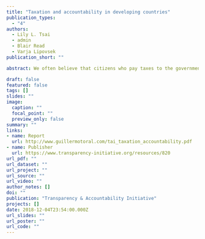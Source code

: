 ```yaml
---
title: "Taxation and accountability in developing countries"
publication_types:
  - "4"
authors:
  - Lily L. Tsai
  - admin
  - Blair Read
  - Varja Lipovsek
publication_short: ""

abstract: We often believe that citizens who pay taxes to the government should have a stronger desire to make sure that the government spends their money wisely. According to this idea of a ?fiscal contract,? citizens who pay taxes expect accountable and democratic governments that deliver public goods. In this evidence review, we seek to answer two questions. First, does such a fiscal contract exist between citizens and governments in developing countries? Second, assuming that such a fiscal contract exists or can be created, how can governments increase taxation and decrease tax evasion? To answer these questions, we review and discuss recent evidence from empirical studies published between 2010 and 2016.

draft: false
featured: false
tags: []
slides: ""
image:
  caption: ""
  focal_point: ""
  preview_only: false
summary: ""
links:
- name: Report
  url: http://www.guillermotoral.com/tai_taxation_accountability.pdf
- name: Publisher
  url: https://www.transparency-initiative.org/resources/820
url_pdf: ""
url_dataset: ""
url_project: ""
url_source: ""
url_video: ""
author_notes: []
doi: ""
publication: "Transparency & Accountability Initiative"
projects: []
date: 2018-12-04T23:54:00.000Z
url_slides: ""
url_poster: ""
url_code: ""
---
```

